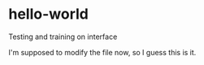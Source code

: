 # hello-world
Testing and training on interface

I'm supposed to modify the file now, so I guess this is it.
